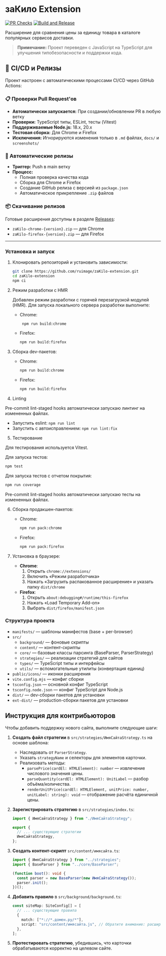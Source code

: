 # заКило Extension

[![PR Checks](https://github.com/SyrnikovPavel/zaKilo-extension/actions/workflows/pr-checks.yml/badge.svg)](https://github.com/SyrnikovPavel/zaKilo-extension/actions/workflows/pr-checks.yml)
[![Build and Release](https://github.com/SyrnikovPavel/zaKilo-extension/actions/workflows/build-and-release.yml/badge.svg)](https://github.com/SyrnikovPavel/zaKilo-extension/actions/workflows/build-and-release.yml)

Расширение для сравнения цены за единицу товара в каталоге популярных сервисов доставки.

> **Примечание:** Проект переведен с JavaScript на TypeScript для улучшения типобезопасности и поддержки кода.

## 🚀 CI/CD и Релизы

Проект настроен с автоматическими процессами CI/CD через GitHub Actions:

### 📋 Проверки Pull Request'ов

- **Автоматически запускается:** При создании/обновлении PR в любую ветку
- **Проверки:** TypeScript типы, ESLint, тесты (Vitest)
- **Поддерживаемые Node.js:** 18.x, 20.x
- **Тестовая сборка:** Для Chrome и Firefox
- **Исключения:** Игнорируются изменения только в `.md` файлах, `docs/` и `screenshots/`

### 🎯 Автоматические релизы

- **Триггер:** Push в main ветку
- **Процесс:**
  - Полная проверка качества кода
  - Сборка для Chrome и Firefox
  - Создание GitHub релиза с версией из `package.json`
  - Автоматическое прикрепление `.zip` файлов

### 📦 Скачивание релизов

Готовые расширения доступны в разделе [Releases](https://github.com/SyrnikovPavel/zaKilo-extension/releases):

- `zaKilo-chrome-{version}.zip` — для Chrome
- `zaKilo-firefox-{version}.zip` — для Firefox

---

### Установка и запуск

1. Клонировать репозиторий и установить зависимости:

   ```bash
   git clone https://github.com/ruimage/zaKilo-extension.git
   cd zaKilo-extension
   npm ci
   ```

2. Режим разработки с HMR

   Добавлен режим разработки с горячей перезагрузкой модулей (HMR). Для запуска локального сервера разработки выполните:

   - Chrome:
     ```bash
      npm run build:chrome
     ```
   - Firefox:
     ```bash
     npm run build:firefox
     ```

3. Сборка dev-пакетов:

   - Chrome:
     ```bash
     npm run build:chrome
     ```
   - Firefox:
     ```bash
     npm run build:firefox
     ```

4. Linting

Pre-commit lint-staged hooks aвтоматически запускаю линтинг на измененных файлах.

- Запустить eslint: `npm run lint`
- Запустить с автоисправлением: `npm run lint:fix`

5. Тестирование

Для тестирования используется Vitest.

Для запуска тестов:

```bash
npm test
```

Для запуска тестов с отчетом покрытия:

```bash
npm run coverage
```

Pre-commit lint-staged hooks aвтоматически запускаю тесты на измененных файлах.

6. Сборка продакшен-пакетов:

   - Chrome:
     ```bash
     npm run pack:chrome
     ```
   - Firefox:
     ```bash
     npm run pack:firefox
     ```

7. Установка в браузере:

   - **Chrome**:
     1. Открыть `chrome://extensions/`
     2. Включить «Режим разработчика»
     3. Нажать «Загрузить распакованное расширение» и указать папку `dist/chrome`
   - **Firefox**:
     1. Открыть `about:debugging#/runtime/this-firefox`
     2. Нажать «Load Temporary Add-on»
     3. Выбрать `dist/firefox/manifest.json`

### Структура проекта

- `manifests/` — шаблоны манифестов (base + per-browser)
- `src/`
  - `background/` — фоновые скрипты
  - `content/` — контент-скрипты
  - `core/` — базовые классы парсинга (BaseParser, ParserStrategy)
  - `strategies/` — реализации стратегий для сайтов
  - `types/` — TypeScript типы и интерфейсы
  - `utils/` — вспомогательные утилиты (конвертация единиц)
- `public/icons/` — иконки расширения
- `vite.config.mjs` — конфиг сборки
- `tsconfig.json` — основной конфиг TypeScript
- `tsconfig.node.json` — конфиг TypeScript для Node.js
- `dist/` — dev-сборки пакетов для установки
- `ext-dist/` — production-сборки пакетов для установки

## Инструкция для контрибьюторов

Чтобы добавить поддержку нового сайта, выполните следующие шаги:

1. **Создать файл стратегии** в `src/strategies/ИмяСайтаStrategy.ts` на основе шаблона:

   - Наследовать от `ParserStrategy`.
   - Указать `strategyName` и селекторы для элементов карточки.
   - Реализовать методы:
     - `parsePrice(cardEl: HTMLElement): number` — извлечение числового значения цены.
     - `parseQuantity(cardEl: HTMLElement): UnitLabel` — разбор объёма/количества.
     - `renderUnitPrice(cardEl: HTMLElement, unitPrice: number, unitLabel: string): void` — отображение расчёта
       единичной цены.

2. **Зарегистрировать стратегию** в `src/strategies/index.ts`:

   ```typescript
   import { ИмяСайтаStrategy } from "./ИмяСайтаStrategy";

   export {
     // ... существующие стратегии
     ИмяСайтаStrategy,
   };
   ```

3. **Создать контент-скрипт** `src/content/имясайта.ts`:

   ```typescript
   import { ИмяСайтаStrategy } from "../strategies";
   import { BaseParser } from "../core/BaseParser";

   (function boot(): void {
     const parser = new BaseParser(new ИмяСайтаStrategy());
     parser.init();
   })();
   ```

4. **Добавить правило** в `src/background/background.ts`:

   ```typescript
   const siteMap: SiteConfig[] = [
     // ... существующие правила
     {
       match: ["*://*.домен.ру/*"],
       script: "src/content/имясайта.js", // Обратите внимание: расширение .js используется для скомпилированных файлов
     },
   ];
   ```

5. **Протестировать стратегию**, убедившись, что карточки обрабатываются корректно на целевом сайте.
